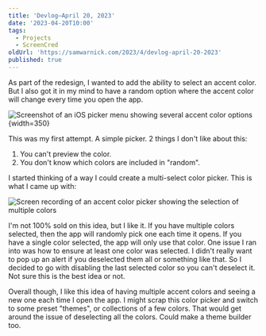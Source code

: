 ```yaml
---
title: 'Devlog—April 20, 2023'
date: '2023-04-20T10:00'
tags:
  - Projects
  - ScreenCred
oldUrl: 'https://samwarnick.com/2023/4/devlog-april-20-2023'
published: true
---
```


As part of the redesign, I wanted to add the ability to select an accent color. But I also got it in my mind to have a random option where the accent color will change every time you open the app.

![Screenshot of an iOS picker menu showing several accent color options](https://samwarnick.com/media/2023-04-20-accent-color-boring.png){width=350}

This was my first attempt. A simple picker. 2 things I don't like about this:

1. You can't preview the color.
2. You don't know which colors are included in "random".

I started thinking of a way I could create a multi-select color picker. This is what I came up with:

![Screen recording of an accent color picker showing the selection of multiple colors](https://samwarnick.com/media/2023-04-20-accent-color-multi.gif)

I'm not 100% sold on this idea, but I like it. If you have multiple colors selected, then the app will randomly pick one each time it opens. If you have a single color selected, the app will only use that color. One issue I ran into was how to ensure at least one color was selected. I didn't really want to pop up an alert if you deselected them all or something like that. So I decided to go with disabling the last selected color so you can't deselect it. Not sure this is the best idea or not.

Overall though, I like this idea of having multiple accent colors and seeing a new one each time I open the app. I might scrap this color picker and switch to some preset "themes", or collections of a few colors. That would get around the issue of deselecting all the colors. Could make a theme builder too.
